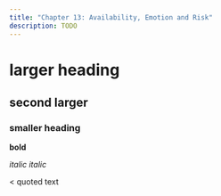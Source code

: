 ```yaml
---
title: "Chapter 13: Availability, Emotion and Risk"
description: TODO
---
```


# larger heading
## second larger
### smaller heading

**bold**

*italic* _italic_

< quoted text